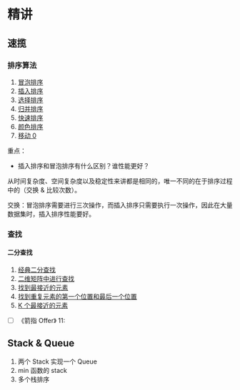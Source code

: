 # 精讲

## 速揽

### 排序算法

1. [冒泡排序](./src/ideology/Sort/冒泡排序/README.md)
2. [插入排序](./src/ideology/Sort/插入排序/README.md)
3. [选择排序](./src/ideology/Sort/选择排序/README.md)
4. [归并排序](./src/ideology/Sort/归并排序/README.md)
5. [快速排序](./src/ideology/Sort/快速排序/README.md)
6. [颜色排序](./src/ideology/Sort/颜色排序/README.md)
7. [移动 0](src/dataStructure/array/1-移动零/README.md)

重点：
- 插入排序和冒泡排序有什么区别？谁性能更好？

从时间复杂度、空间复杂度以及稳定性来讲都是相同的，唯一不同的在于排序过程中的（交换 & 比较次数）。

交换：冒泡排序需要进行三次操作，而插入排序只需要执行一次操作，因此在大量数据集时，插入排序性能要好。


### 查找

#### 二分查找

1. [经典二分查找](./src/ideology/BinarySearch/1-Classical%20Binary%20Search/../1-Classical%20Binary%20Search/README.md)
2. [二维矩阵中进行查找](./src/ideology/BinarySearch/2-Search%20in%20Sorted%20Matrix/README.md)
3. [找到最接近的元素](./src/ideology/BinarySearch/3-Closest%20in%20Sorted%20Array/README.md)
4. [找到重复元素的第一个位置和最后一个位置](./src/ideology/BinarySearch/3-Closest%20in%20Sorted%20Array/README.md)
5. [K 个最接近的元素](./src/ideology/BinarySearch/5-K%20Closest%20in%20Sorted%20Array/README.md)

- [ ] 《箭指 Offer》 11:

## Stack & Queue

1. 两个 Stack 实现一个 Queue
2. min 函数的 stack
3. 多个栈排序
